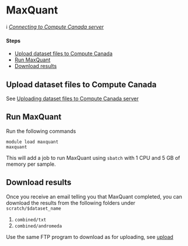 # MaxQuant

:information_source: *[Connecting to Compute Canada server](connect.md)*

#### Steps

* [Upload dataset files to Compute Canada](#upload-dataset-files-to-compute-canada)
* [Run MaxQuant](#run-maxquant)
* [Download results](#download-results)

## Upload dataset files to Compute Canada

See [Uploading dataset files to Compute Canada server](upload.md)

## Run MaxQuant

Run the following commands

```
module load maxquant
maxquant
```

This will add a job to run MaxQuant using `sbatch` with 1 CPU and 5 GB of memory per sample.

## Download results

Once you receive an email telling you that MaxQuant completed, you can download the results from the following folders under `scratch/$dataset_name`

1. `combined/txt`
2. `combined/andromeda`

Use the same FTP program to download as for uploading, see [upload](upload.md)
